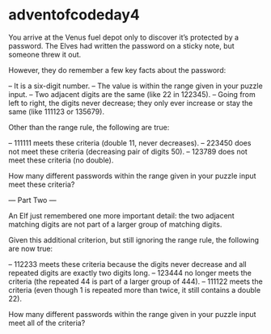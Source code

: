 # adventofcodeday4
You arrive at the Venus fuel depot only to discover it’s protected by a password. The Elves had written the password on a sticky note, but someone threw it out.

However, they do remember a few key facts about the password:

– It is a six-digit number.
– The value is within the range given in your puzzle input.
– Two adjacent digits are the same (like 22 in 122345).
– Going from left to right, the digits never decrease; they only ever increase or stay the same (like 111123 or 135679).

Other than the range rule, the following are true:

– 111111 meets these criteria (double 11, never decreases).
– 223450 does not meet these criteria (decreasing pair of digits 50).
– 123789 does not meet these criteria (no double).

How many different passwords within the range given in your puzzle input meet these criteria?

— Part Two —

An Elf just remembered one more important detail: the two adjacent matching digits are not part of a larger group of matching digits.

Given this additional criterion, but still ignoring the range rule, the following are now true:

– 112233 meets these criteria because the digits never decrease and all repeated digits are exactly two digits long.
– 123444 no longer meets the criteria (the repeated 44 is part of a larger group of 444).
– 111122 meets the criteria (even though 1 is repeated more than twice, it still contains a double 22).

How many different passwords within the range given in your puzzle input meet all of the criteria?
